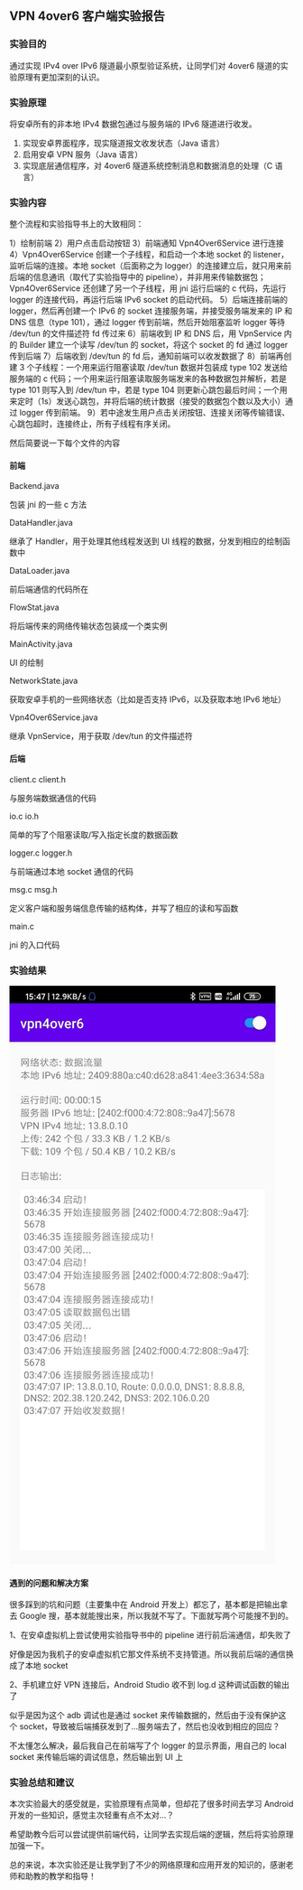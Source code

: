## VPN 4over6 客户端实验报告

### 实验目的

通过实现 IPv4 over IPv6 隧道最小原型验证系统，让同学们对 4over6 隧道的实验原理有更加深刻的认识。

### 实验原理

将安卓所有的非本地 IPv4 数据包通过与服务端的 IPv6 隧道进行收发。

1. 实现安卓界面程序，现实隧道报文收发状态（Java 语言）
2. 启用安卓 VPN 服务（Java 语言）
3. 实现底层通信程序，对 4over6 隧道系统控制消息和数据消息的处理（C 语言）

### 实验内容

整个流程和实验指导书上的大致相同：

1）绘制前端
2）用户点击启动按钮
3）前端通知 Vpn4Over6Service 进行连接
4）Vpn4Over6Service 创建一个子线程，和启动一个本地 socket 的 listener，监听后端的连接。本地 socket（后面称之为 logger）的连接建立后，就只用来前后端的信息通讯（取代了实验指导中的 pipeline），并非用来传输数据包；Vpn4Over6Service 还创建了另一个子线程，用 jni 运行后端的 c 代码，先运行 logger 的连接代码，再运行后端 IPv6 socket 的启动代码。
5）后端连接前端的 logger，然后再创建一个 IPv6 的 socket 连接服务端，并接受服务端发来的 IP 和 DNS 信息（type 101），通过 logger 传到前端，然后开始阻塞监听 logger 等待 /dev/tun 的文件描述符 fd 传过来
6）前端收到 IP 和 DNS 后，用 VpnService 内的 Builder 建立一个读写 /dev/tun 的 socket，将这个 socket 的 fd 通过 logger 传到后端
7）后端收到 /dev/tun 的 fd 后，通知前端可以收发数据了
8）前端再创建 3 个子线程：一个用来运行阻塞读取 /dev/tun 数据并包装成 type 102 发送给服务端的 c 代码；一个用来运行阻塞读取服务端发来的各种数据包并解析，若是 type 101 则写入到 /dev/tun 中，若是 type 104 则更新心跳包最后时间；一个用来定时（1s）发送心跳包，并将后端的统计数据（接受的数据包个数以及大小）通过 logger 传到前端。
9）若中途发生用户点击关闭按钮、连接关闭等传输错误、心跳包超时，连接终止，所有子线程有序关闭。

然后简要说一下每个文件的内容

#### 前端

Backend.java

包装 jni 的一些 c 方法


DataHandler.java

继承了 Handler，用于处理其他线程发送到 UI 线程的数据，分发到相应的绘制函数中


DataLoader.java

前后端通信的代码所在


FlowStat.java

将后端传来的网络传输状态包装成一个类实例


MainActivity.java

UI 的绘制


NetworkState.java

获取安卓手机的一些网络状态（比如是否支持 IPv6，以及获取本地 IPv6 地址）


Vpn4Over6Service.java

继承 VpnService，用于获取 /dev/tun 的文件描述符


#### 后端

client.c client.h

与服务端数据通信的代码


io.c io.h

简单的写了个阻塞读取/写入指定长度的数据函数


logger.c logger.h

与前端通过本地 socket 通信的代码


msg.c msg.h

定义客户端和服务端信息传输的结构体，并写了相应的读和写函数


main.c

jni 的入口代码


### 实验结果

![](./demo.jpg)


#### 遇到的问题和解决方案

很多踩到的坑和问题（主要集中在 Android 开发上）都忘了，基本都是把输出拿去 Google 搜，基本就能搜出来，所以我就不写了。下面就写两个可能搜不到的。

1、在安卓虚拟机上尝试使用实验指导书中的 pipeline 进行前后湍通信，却失败了

好像是因为我机子的安卓虚拟机它那文件系统不支持管道。所以我前后端的通信换成了本地 socket

2、手机建立好 VPN 连接后，Android Studio 收不到 log.d 这种调试函数的输出了

似乎是因为这个 adb 调试也是通过 socket 来传输数据的，然后由于没有保护这个 socket，导致被后端捕获发到了...服务端去了，然后也没收到相应的回应？

不太懂怎么解决，最后我自己在前端写了个 logger 的显示界面，用自己的 local socket 来传输后端的调试信息，然后输出到 UI 上

### 实验总结和建议

本次实验最大的感受就是，实验原理有点简单，但却花了很多时间去学习 Android 开发的一些知识，感觉主次轻重有点不太对...？

希望助教今后可以尝试提供前端代码，让同学去实现后端的逻辑，然后将实验原理加强一下。

总的来说，本次实验还是让我学到了不少的网络原理和应用开发的知识的，感谢老师和助教的教学和指导！
